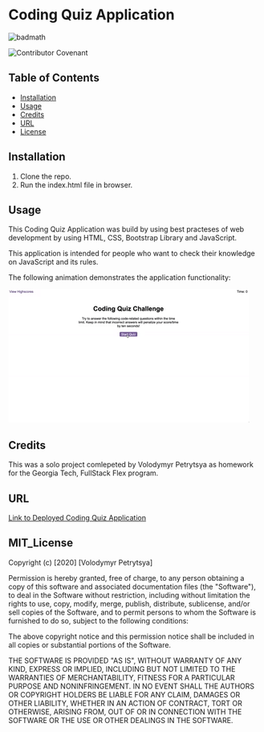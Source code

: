 # Coding Quiz Application

![badmath](https://img.shields.io/badge/Coding-Quiz%20App-red)

![Contributor Covenant](https://img.shields.io/badge/license-MIT-brightgreen)


## Table of Contents

* [Installation](#installation)
* [Usage](#usage)
* [Credits](#credits)
* [URL](#url)
* [License](#mit_license)

## Installation

1. Clone the repo.
2. Run the index.html file in browser.

## Usage

This Coding Quiz Application was build by using best practeses of web development by using HTML, CSS, Bootstrap Library and JavaScript.

This application is intended for people who want to check their knowledge on JavaScript and its rules.


The following animation demonstrates the application functionality:

![code quiz](./Assets/04-web-apis-homework-demo.gif)

## Credits

This was a solo project comlepeted by Volodymyr Petrytsya as homework for the Georgia Tech, FullStack Flex program.

## URL

[Link to Deployed Coding Quiz Application  ](https://volodya1989.github.io/gt-hw-coding-quiz-app/)


## MIT_License 

Copyright (c) [2020] [Volodymyr Petrytsya]

Permission is hereby granted, free of charge, to any person obtaining a copy
of this software and associated documentation files (the "Software"), to deal
in the Software without restriction, including without limitation the rights
to use, copy, modify, merge, publish, distribute, sublicense, and/or sell
copies of the Software, and to permit persons to whom the Software is
furnished to do so, subject to the following conditions:

The above copyright notice and this permission notice shall be included in all
copies or substantial portions of the Software.

THE SOFTWARE IS PROVIDED "AS IS", WITHOUT WARRANTY OF ANY KIND, EXPRESS OR
IMPLIED, INCLUDING BUT NOT LIMITED TO THE WARRANTIES OF MERCHANTABILITY,
FITNESS FOR A PARTICULAR PURPOSE AND NONINFRINGEMENT. IN NO EVENT SHALL THE
AUTHORS OR COPYRIGHT HOLDERS BE LIABLE FOR ANY CLAIM, DAMAGES OR OTHER
LIABILITY, WHETHER IN AN ACTION OF CONTRACT, TORT OR OTHERWISE, ARISING FROM,
OUT OF OR IN CONNECTION WITH THE SOFTWARE OR THE USE OR OTHER DEALINGS IN THE
SOFTWARE.


 <!-- ## Contributing

If you would like to contribute to this project, please follow the [Contributor Covenant](https://www.contributor-covenant.org/) guidelines.  -->





